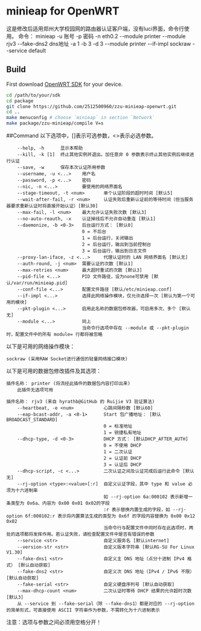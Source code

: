 
# minieap for OpenWRT

这是修改后适用郑州大学校园网的路由器认证客户端，没有luci界面，命令行使用。
命令： 
minieap -u 账号 -p 密码 -n eth0.2 --module printer --module rjv3  --fake-dns2 dns地址 -a 1 -b 3 -d 3 --module printer --if-impl sockraw --service default

## Build

First download [OpenWRT SDK](https://downloads.openwrt.org/) for your device.

```sh
cd /path/to/your/sdk
cd package
git clone https://github.com/2512500960/zzu-minieap-openwrt.git
cd ..
make menuconfig # choose `minieap` in section `Network`
make package/zzu-minieap/compile V=s


```
##Command
以下选项中，[]表示可选参数，<>表示必选参数。

        --help, -h      显示本帮助
        --kill, -k [1]  终止其他实例并退出。加任意非 0 参数表示终止其他实例后继续进行认证
        --save, -w      保存本次认证所用参数
        --username, -u <...>    用户名
        --password, -p <...>    密码
        --nic, -n <...>         要使用的网络界面名
        --stage-timeout, -t <num>       单个认证阶段的超时时间 [默认5]
        --wait-after-fail, -r <num>     认证失败后重新认证前的等待时间（但当服务器要求重新认证时将直接开始认证）[默认30]
        --max-fail, -l <num>    最大允许认证失败次数 [默认3]
        --no-auto-reauth, -x    认证掉线后不允许自动重连 [默认1]
        --daemonize, -b <0-3>   后台运行方式： [默认0]
                                0 = 不后台
                                1 = 后台运行，关闭输出
                                2 = 后台运行，输出到当前控制台
                                3 = 后台运行，输出到日志文件
        --proxy-lan-iface, -z <...>     代理认证时的 LAN 网络界面名 [默认无]
        --auth-round, -j <num>  需要认证的次数 [默认1]
        --max-retries <num>     最大超时重试的次数 [默认3]
        --pid-file <...>        PID 文件路径，设为none可禁用 [默认/var/run/minieap.pid]
        --conf-file <...>       配置文件路径 [默认/etc/minieap.conf]
        --if-impl <...>         选择此网络操作模块，仅允许选择一次 [默认为第一个可用的模块]
        --pkt-plugin <...>      启用此名称的数据包修改器，可启用多次、多个 [默认无]
        --module <...>          同上
                                当命令行选项中存在 --module 或 --pkt-plugin 时，配置文件中的所有 module= 行都将被忽略

以下是可用的网络操作模块：

    sockraw (采用RAW Socket进行通信的轻量网络接口模块)

以下是可用的数据包修改插件及其选项：

    插件名称： printer (将流经此插件的数据包内容打印出来)
        此插件无选项可用

    插件名称： rjv3 (来自 hyrathb@GitHub 的 Ruijie V3 验证算法)
        --heartbeat, -e <num>           心跳间隔秒数 [默认60]
        --eap-bcast-addr, -a <0-1>      Start 包广播地址： [默认BROADCAST_STANDARD]
                                        0 = 标准地址
                                        1 = 锐捷私有地址
        --dhcp-type, -d <0-3>           DHCP 方式： [默认DHCP_AFTER_AUTH]
                                        0 = 不使用 DHCP
                                        1 = 二次认证
                                        2 = 认证前 DHCP
                                        3 = 认证后 DHCP
        --dhcp-script, -c <...>         二次认证之间及认证完成后运行此命令 [默认无]
        --rj-option <type>:<value>[:r]  自定义认证字段，其中 type 和 value 必须为十六进制串
                                        如 --rj-option 6a:000102 表示新增一条类型为 0x6a、内容为 0x00 0x01 0x02的字段
                                        :r 表示替换内置生成的字段，如 --rj-option 6f:000102:r 表示将内置算法生成的类型为 0x6f 的字段内容替换为 0x00 0x12 0x02
                                        当命令行与配置文件中同时存在此选项时，两处的选项都将发挥作用。若认证失败，请检查配置文件中是否有错误的参数
        --service <str>                 自定义服务名 [默认internet]
        --version-str <str>             自定义版本字符串 [默认RG-SU For Linux V1.30]
        --fake-dns1 <str>               自定义主 DNS 地址（点分十进制 IPv4 格式） [默认自动获取]
        --fake-dns2 <str>               自定义次 DNS 地址（IPv4 / IPv6 不限） [默认自动获取]
        --fake-serial <str>             自定义硬盘序列号 [默认自动获取]
        --max-dhcp-count <num>          二次认证时等待 DHCP 结果的允许超时次数 [默认3]
        从 --service 到 --fake-serial（除 --fake-dns1）都是对应的 --rj-option 的简单形式，可直接使用 ASCII 字符串作为参数，不需转化为十六进制表示

注意：选项与参数之间必须用空格分开！
